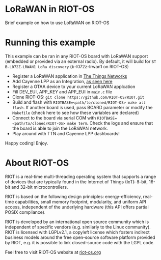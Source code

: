 # LoRaWAN in RIOT-OS
Brief example on how to use LoRaWAN on RIOT-OS

# Running this example
This example can be ran in any RIOT-OS board with LoRaWAN support (embedded or provided via an external radio). By default, it will build for `ST B-L072Z-LRWAN1 LoRa discovery` (b-l072z-lrwan1 on RIOT-OS)
* Register a LoRaWAN application in [The Things Networks](http://www.thethingsnetwork.org)
* Add Cayenne LPP as an Integration, [as seen here](https://www.thethingsnetwork.org/docs/applications/cayenne/)
* Register a OTAA device to your current LoRaWAN applcation
* Fill DEV_EUI, APP_KEY and APP_EUI in `main.c` file
* Clone RIOT-OS: `git clone https://github.com/RIOT-OS/RIOT.git`
* Build and flash with `RIOTBASE=<path/to/cloned/RIOT-OS> make all flash`. If another board is used, pass BOARD parameter or modify the `Makefile` (check here to see how these variables are declared)
* Connect to the board via serial COM with `RIOTBASE=<path/to/cloned/RIOT-OS> make term`. Check the logs and ensure that the board is able to join the LoRaWAN network.
* Play around with TTN and Cayenne LPP dashboards!

Happy coding! Enjoy.

# About RIOT-OS
RIOT is a real-time multi-threading operating system that supports a range of devices that are typically found in the Internet of Things (IoT): 8-bit, 16-bit and 32-bit microcontrollers.

RIOT is based on the following design principles: energy-efficiency, real-time capabilities, small memory footprint, modularity, and uniform API access, independent of the underlying hardware (this API offers partial POSIX compliance).

RIOT is developed by an international open source community which is independent of specific vendors (e.g. similarly to the Linux community). RIOT is licensed with LGPLv2.1, a copyleft license which fosters indirect business models around the free open-source software platform provided by RIOT, e.g. it is possible to link closed-source code with the LGPL code.

Feel free to visit RIOT-OS website at [riot-os.org](http://www.riot-os.org)
